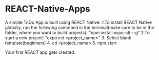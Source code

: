# REACT-Native-Apps
A simple ToDo App is built using REACT Native.
1.To install REACT Native globally, run the following command in the terminal(make sure to be in the folder, where you want to build projects):
"npm install expo-cli --g"
2.To start a new project:
"expo init <project_name>"
3. Select blank template(beginners)
4. cd <project_name>
5. npm start

Your first REACT app gets created.
